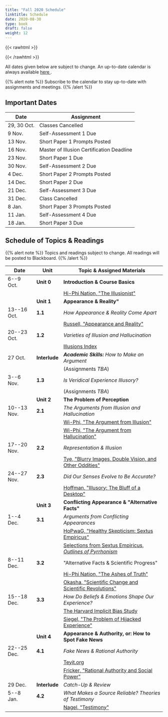 ```yaml
---
title: "Fall 2020 Schedule"
linktitle: Schedule
date: 2020-08-30
type: book
draft: false
weight: 12
---
```


{{< rawhtml >}}
<style>
  a:active,
  a:focus,
  a:hover {
    color: #9b9b9b;
    /* color: #ffdbdc; */
  }
</style>
{{< /rawhtml >}}

All dates given below are subject to change. An up-to-date calendar is always available <a href="https://calendar.google.com/calendar/embed?src=c_fm2s4vnu3vrsa11gdjfqr0c568%40group.calendar.google.com&ctz=Europe%2FIstanbul" target="_blank">here <i class="fas fa-external-link-alt"></i></a>. 

{{% alert note %}}
Subscribe to the calendar to stay up-to-date with assignments and meetings.
{{% /alert %}}


## Important Dates

| Date        | Assignment                                |
|-------------|-------------------------------------------|
| 29, 30 Oct. | Classes Cancelled                         |
| 9 Nov.      | Self-Assessment 1 Due                     |
| 13 Nov.     | Short Paper 1 Prompts Posted              |
| 16 Nov.     | Master of Illusion Certification Deadline |
| 23 Nov.     | Short Paper 1 Due                         |
| 30 Nov.     | Self-Assessment 2 Due                     |
| 4 Dec.      | Short Paper 2 Prompts Posted              |
| 14 Dec.     | Short Paper 2 Due                         |
| 21 Dec.     | Self-Assessment 3 Due                     |
| 31 Dec.     | Class Cancelled                           |
| 8 Jan.      | Short Paper 3 Prompts Posted              |
| 11 Jan.     | Self-Assessment 4 Due                     |
| 18 Jan.     | Short Paper 3 Due                         |

## Schedule of Topics & Readings

{{% alert note %}}
Topics and readings subject to change. All readings will be posted to Blackboard.
{{% /alert %}}

| Date        | Unit          | Topic & Assigned Materials                                                                                                                                                       |
|-------------|---------------|----------------------------------------------------------------------------------------------------------------------------------------------------------------------------------|
| 6--9 Oct.   | **Unit 0**    | **Introduction & Course Basics**                                                                                                                                                 |
|             |               | <i class="fas fa-podcast"></i> [Hi-Phi Nation, "The Illusionist"](https://hiphination.org/season-3-episodes/s3-episode-9-the-illusionist-jun-8-2019/)                            |
|             | **Unit 1**    | **Appearance & Reality"**                                                                                                                                                        |
| 13--16 Oct. | **1.1**       | _How Appearance & Reality Come Apart_                                                                                                                                            |
|             |               | <i class="fa fa-book-open"></i> [Russell, "Appearance and Reality"](https://drive.google.com/file/d/1VNc0RjCq3G1AQ71FWnT_MASOr1YlZMIV/view?usp=sharing)                          |
| 20--23 Oct. | **1.2**       | _Varieties of Illusion and Hallucination_                                                                                                                                        |
|             |               | <i class="fas fa-link"></i> [Illusions Index](https://www.illusionsindex.org/)                                                                                                   |
| 27 Oct.     | **Interlude** | _**Academic Skills:** How to Make an Argument_                                                                                                                                   |
|             |               | (Assignments _TBA_)                                                                                                                                                              |
| 3--6 Nov.   | **1.3**       | _Is Veridical Experience Illusory?_                                                                                                                                              |
|             |               | (Assignments _TBA_)                                                                                                                                                              |
|             | **Unit 2**    | **The Problem of Perception**                                                                                                                                                    |
| 10--13 Nov. | **2.1**       | _The Arguments from Illusion and Hallucination_                                                                                                                                  |
|             |               | <i class="fab fa-youtube"></i> [Wi-Phi, "The Argument from Illusion"](https://www.youtube.com/watch?v=bs2pTBkJCxQ&list=PLt_3pAooAtRIIp_vFYWkrgQ6oeDiVdw0F&index=1)               |
|             |               | <i class="fab fa-youtube"></i> [Wi-Phi, "The Argument from Hallucination"](https://www.youtube.com/watch?v=wrKAHhwSWtk&list=PLt_3pAooAtRIIp_vFYWkrgQ6oeDiVdw0F&index=2)          |
| 17--20 Nov. | **2.2**       | _Representation & Illusion_                                                                                                                                                      |
|             |               | <i class="fa fa-book-open"></i> [Tye, "Blurry Images, Double Vision, and Other Oddities"](https://drive.google.com/file/d/10A4o7Mmpz5LBNp8lDXTV_WGrWcoEdUI8/view?usp=sharing)    |
| 24--27 Nov. | **2.3**       | _Did Our Senses Evolve to Be Accurate?_                                                                                                                                          |
|             |               | <i class="fa fa-book-open"></i> [Hoffman, "Illusory: The Bluff of a Desktop"](https://drive.google.com/file/d/1-hSvvYbdAsLn8tBdZea9L3e8fEt5EEMJ/view?usp=sharing)                |
|             | **Unit 3**    | **Conflicting Appearance & "Alternative Facts"**                                                                                                                                 |
| 1--4 Dec.   | **3.1**       | _Arguments from Conflicting Appearances_                                                                                                                                         |
|             |               | <i class="fas fa-podcast"></i> [HoPwaG, "Healthy Skepticism: Sextus Empiricus"](https://historyofphilosophy.net/sextus)                                                          |
|             |               | <i class="fa fa-book-open"></i> [Selections from Sextus Empiricus, _Outlines of Pyrrhonism_](https://drive.google.com/file/d/1Aet4CUalgVo46ttwo30TVS0C6BrykJID/view?usp=sharing) |
| 8--11 Dec.  | **3.2**       | "Alternative Facts & Scientific Progress"                                                                                                                                        |
|             |               | <i class="fa fa-podcast"></i> [Hi-Phi Nation, "The Ashes of Truth"](https://hiphination.org/complete-season-one-episodes/episode-9-the-ashes-of-truth-april-18-2017/)            |
|             |               | <i class="fa fa-book-open"></i> [Okasha, "Scientific Change and Scientific Revolutions"](https://drive.google.com/file/d/1R28Km4j6FNG9G9eqfMzndjIareU2BVmX/view?usp=sharing)     |
| 15--18 Dec. | **3.3**       | _How Do Beliefs & Emotions Shape Our Experience?_                                                                                                                                |
|             |               | <i class="fa fa-link"></i> [The Harvard Implicit Bias Study](https://implicit.harvard.edu/implicit/)                                                                             |
|             |               | <i class="fa fa-book-open"></i> [Siegel, "The Problem of Hijacked Experience"](https://drive.google.com/file/d/1hKCvEKbIV8awTjZ5u82jq-pPX5t2_YJS/view?usp=sharing)               |
|             | **Unit 4**    | **Appearance & Authority, or: How to Spot Fake News**                                                                                                                            |
| 22--25 Dec. | **4.1**       | _Fake News & Rational Authority_                                                                                                                                                 |
|             |               | <i class="fa fa-link"></i> [Teyit.org](https://teyit.org/)                                                                                                                       |
|             |               | <i class="fa fa-book-open"></i> [Fricker, "Rational Authority and Social Power"](https://drive.google.com/file/d/1lbyUGDpEqpszW-bfRe_iZcFnHfkJzlTS/view?usp=sharing)             |
| 29 Dec.     | **Interlude** | _Catch-Up & Review_                                                                                                                                                              |
| 5--8 Jan.   | **4.2**       | _What Makes a Source Reliable? Theories of Testimony_                                                                                                                            |
|             |               | <i class="fa fa-book-open"></i> [Nagel, "Testimony"](https://drive.google.com/file/d/1nX7SfsjhAYvBaTA6nQ3Sm6a7pKWGwUa1/view?usp=sharing)                                         |

